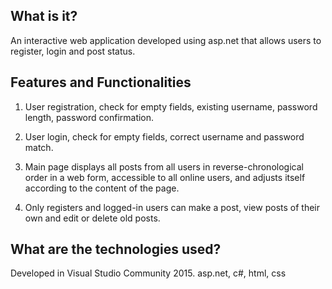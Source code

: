 ## What is it?

An interactive web application developed using asp.net that allows users to register, login and post status. 


## Features and Functionalities
1. User registration, check for empty fields, existing username, password length, password confirmation.

2. User login, check for empty fields, correct username and password match.

3. Main page displays all posts from all users in reverse-chronological order in a web form, accessible to all online users, and adjusts itself according to the content of the page. 

4. Only registers and logged-in users can make a post, view posts of their own and edit or delete old posts.

## What are the technologies used?

Developed in Visual Studio Community 2015. 
asp.net, c#, html, css
